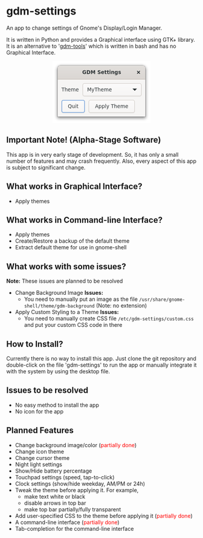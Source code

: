 # gdm-settings

An app to change settings of Gnome's Display/Login Manager.

It is written in Python and provides a Graphical interface using GTK+ library. It is an alternative to '[gdm-tools](https://github.com/realmazharhussain/gdm-tools.git)'  which is written in bash and has no Graphical Interface.

<center><img src="resources/screenshot.png" alt="screenshot"/></center>

## Important Note! (Alpha-Stage Software)

This app is in very early stage of development. So, it has only a small number of features and may crash frequently. Also, every aspect of this app is subject to significant change.

## What works in Graphical Interface?

- Apply themes

## What works in Command-line Interface?

- Apply themes
- Create/Restore a backup of the default theme
- Extract default theme for use in gnome-shell

## What works with some issues?

**Note:** These issues are planned to be resolved

- Change Background Image
  **Issues:**
  - You need to manually put an image as the file `/usr/share/gnome-shell/theme/gdm-background` (Note: no extension)
- Apply Custom Styling to a Theme
  **Issues:**
  - You need to manually create CSS file `/etc/gdm-settings/custom.css` and put your custom CSS code in there

## How to Install?

Currently there is no way to install this app. Just clone the git repository and double-click on the file 'gdm-settings' to run the app or manually integrate it with the system by using the desktop file.

## Issues to be resolved

- No easy method to install the app
- No icon for the app

## Planned Features

- Change background image/color (<font color="red">partially done</font>)
- Change icon theme
- Change cursor theme
- Night light settings
- Show/Hide battery percentage
- Touchpad settings (speed, tap-to-click)
- Clock settings (show/hide weekday, AM/PM or 24h)
- Tweak the theme before applying it. For example, 
  - make text white or black
  - disable arrows in top bar
  - make top bar partially/fully transparent
- Add user-specified CSS to  the theme before applying it (<font color="red">partially done</font>)
- A command-line interface (<font color="red">partially done</font>)
- Tab-completion for the command-line interface

